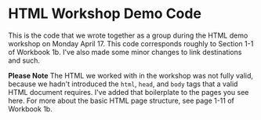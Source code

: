 # HTML Workshop Demo Code

This is the code that we wrote together as a group during the HTML demo workshop on Monday April 17. This code corresponds roughly to Section 1-1 of Workbook 1b. I've also made some minor changes to link destinations and such.

**Please Note** The HTML we worked with in the workshop was not fully valid, because we hadn't introduced the `html`, `head`, and `body` tags that a valid HTML document requires. I've added that boilerplate to the pages you see here. For more about the basic HTML page structure, see page 1-11 of Workbook 1b.